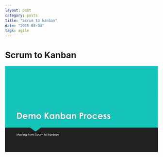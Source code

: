 ```yaml
---
layout: post
category: posts
title: "Scrum to kanban"
date: "2015-03-04"
tags: agile
---
```


# Scrum to Kanban
  

[![Kanban Process](https://raw.githubusercontent.com/chrismckelt/chrismckelt.github.io/master/_posts/posts/images//Kanban-Process_thumb.gif "Kanban Process")](https://raw.githubusercontent.com/chrismckelt/chrismckelt.github.io/master/_posts/posts/images/2020/08/Kanban-Process.gif)
